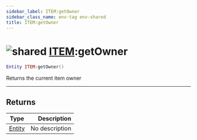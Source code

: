 ```yaml
---
sidebar_label: ITEM:getOwner
sidebar_class_name: env-tag env-shared
title: ITEM:getOwner
---
```


# <img src='/img/wiki/shared.png' alt='shared' data-tag='env-tag' /> [ITEM](../item/README.md):getOwner

```lua
Entity ITEM:getOwner()
```

Returns the current item owner<br/>

-----------------
## Returns

| Type   | Description |
| ------ | ----------: |
| [Entity](../entity/README.md) | No description |
